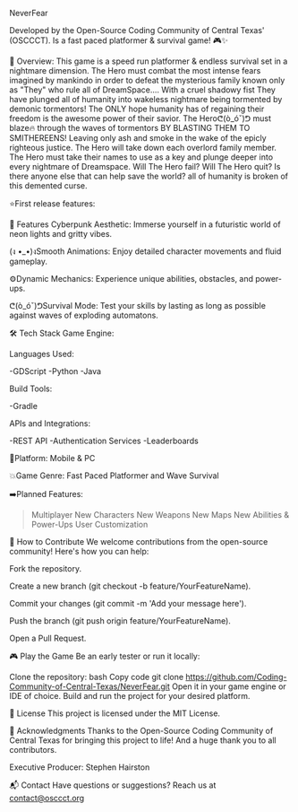 NeverFear 

Developed by the Open-Source Coding Community of Central Texas' (OSCCCT). Is a fast paced platformer & survival game! 🎮✨

🌌 Overview: This game is a speed run platformer & endless survival set in a nightmare dimension. The Hero must combat the most intense fears imagined by mankindo in order to defeat the mysterious family known only as "They" who rule all of DreamSpace.... With a cruel shadowy fist They have plunged all of humanity into wakeless nightmare being tormented by demonic tormentors! The ONLY hope humanity has of regaining their freedom is the awesome power of their savior. The Heroᕦ(ò_óˇ)ᕤ must blaze🔥 through the waves of tormentors BY BLASTING THEM TO SMITHEREENS! Leaving only ash and smoke in the wake of the epicly righteous justice. The Hero will take down each overlord family member. The Hero must take their names to use as a key and plunge deeper into every nightmare of Dreamspace. Will The Hero fail? Will The Hero quit? Is there anyone else that can help save the world? all of humanity is broken of this demented curse.  

⭐First release features:

🚀 Features Cyberpunk Aesthetic: Immerse yourself in a futuristic world of neon lights and gritty vibes.

(ง •_•)งSmooth Animations: Enjoy detailed character movements and fluid gameplay. 

⚙️Dynamic Mechanics: Experience unique abilities, obstacles, and power-ups. 

ᕦ(ò_óˇ)ᕤSurvival Mode: Test your skills by lasting as long as possible against waves of exploding automatons. 

🛠️ Tech Stack Game Engine:

 Languages Used:
 
  -GDScript 
  -Python 
  -Java
  
 Build Tools:
 
  -Gradle
  
 APIs and Integrations:
 
  -REST API 
  -Authentication Services
  -Leaderboards
  
🔴Platform: Mobile & PC

💥Game Genre: Fast Paced Platformer and Wave Survival

➡️Planned Features:

  >Multiplayer
  >New Characters 
  >New Weapons
  >New Maps
  >New Abilities & Power-Ups
  >User Customization

🌟 How to Contribute
We welcome contributions from the open-source community! Here's how you can help:<br>

Fork the repository.

Create a new branch (git checkout -b feature/YourFeatureName).

Commit your changes (git commit -m 'Add your message here').

Push the branch (git push origin feature/YourFeatureName).

Open a Pull Request.



🎮 Play the Game
Be an early tester or run it locally:

Clone the repository:
bash
Copy code
git clone https://github.com/Coding-Community-of-Central-Texas/NeverFear.git
Open it in your game engine or IDE of choice.
Build and run the project for your desired platform.

📜 License
This project is licensed under the MIT License.

🖤 Acknowledgments
Thanks to the Open-Source Coding Community of Central Texas for bringing this project to life! And a huge thank you to all contributors. 

Executive Producer: Stephen Hairston

📬 Contact
Have questions or suggestions? Reach us at contact@osccct.org

